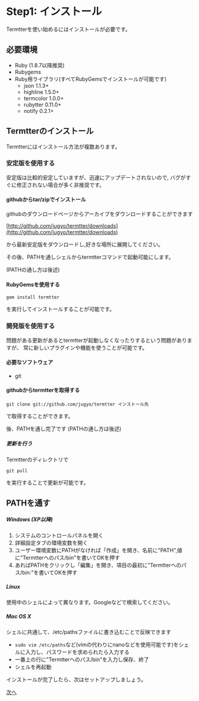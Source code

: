 # Step1: インストール

Termtterを使い始めるにはインストールが必要です。

## 必要環境

* Ruby (1.8.7以降推奨)
* Rubygems
* Ruby用ライブラリ(すべてRubyGemsでインストールが可能です)
    * json 1.1.3+
    * highline 1.5.0+
    * termcolor 1.0.0+
    * rubytter 0.11.0+
    * notify 0.2.1+

## Termtterのインストール

Termtterにはインストール方法が複数あります。

### 安定版を使用する

安定版は比較的安定していますが、迅速にアップデートされないので,
バグがすぐに修正されない場合が多く非推奨です。

#### githubからtar/zipでインストール

githubのダウンロードページからアーカイブをダウンロードすることができます

[http://github.com/jugyo/termtter/downloads](http://github.com/jugyo/termtter/downloads)

から最新安定版をダウンロードし,好きな場所に展開してください。

その後、PATHを通しシェルからtermtterコマンドで起動可能にします。

(PATHの通し方は後述)

#### RubyGemsを使用する

    gem install termtter

を実行してインストールすることが可能です。

### 開発版を使用する

問題がある更新があるとtermtterが起動しなくなったりするという問題がありますが、
常に新しいプラグインや機能を使うことが可能です。

#### 必要なソフトウェア

* git

#### githubからtermtterを取得する

    git clone git://github.com/jugyo/termtter インストール先

で取得することができます。

後、PATHを通し完了です 
(PATHの通し方は後述)

##### 更新を行う

Termtterのディレクトリで

    git pull

を実行することで更新が可能です。

## PATHを通す

<!-- TODO: Screen shot -->
##### Windows (XP以降)

1. システムのコントロールパネルを開く
2. 詳細設定タブの環境変数を開く
3. ユーザー環境変数にPATHがなければ「作成」を開き、名前に"PATH",値に"Termtterへのパス/bin"を書いてOKを押す
4. あればPATHをクリックし「編集」を開き、項目の最初に"Termtterへのパス/bin:"を書いてOKを押す

##### Linux

使用中のシェルによって異なります。Googleなどで検索してください。

##### Mac OS X

シェルに共通して、/etc/pathsファイルに書き込むことで反映できます

* `sudo vim /etc/paths`など(vimの代わりにnanoなどを使用可能です)をシェルに入力し、パスワードを求められたら入力する
* 一番上の行に"Termtterへのパス/bin"を入力し保存、終了
* シェルを再起動


インストールが完了したら、次はセットアップしましょう。

[次へ](step2.ja.mkd)
